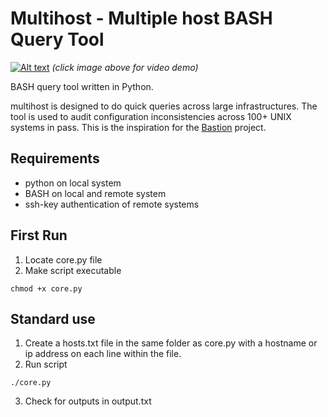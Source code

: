 # Multihost - Multiple host BASH Query Tool

[![Alt text](https://img.youtube.com/vi/MpfbppLUYtA/maxresdefault.jpg)](https://www.youtube.com/embed/MpfbppLUYtA?rel=0;autohide=1;showinfo=0;color=white;cc_load_policy=1)
*(click image above for video demo)*

BASH query tool written in Python.

multihost is designed to do quick queries across large infrastructures. The tool is used to audit configuration inconsistencies across 100+ UNIX systems in pass. This is the inspiration for the [Bastion](https://github.com/shibusa/bastion) project.

## Requirements
- python on local system
- BASH on local and remote system
- ssh-key authentication of remote systems

## First Run
1. Locate core.py file
2. Make script executable
```
chmod +x core.py
```

## Standard use
1. Create a hosts.txt file in the same folder as core.py with a hostname or ip address on each line within the file.
2. Run script
```
./core.py
```
3. Check for outputs in output.txt
